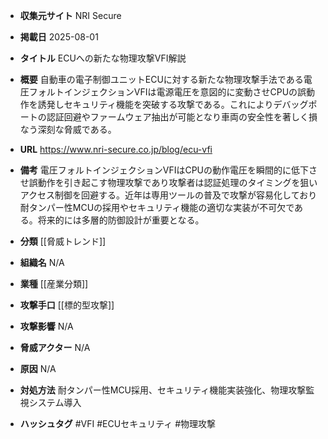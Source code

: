 - **収集元サイト**
NRI Secure

- **掲載日**
2025-08-01

- **タイトル**
ECUへの新たな物理攻撃VFI解説

- **概要**
自動車の電子制御ユニットECUに対する新たな物理攻撃手法である電圧フォルトインジェクションVFIは電源電圧を意図的に変動させCPUの誤動作を誘発しセキュリティ機能を突破する攻撃である。これによりデバッグポートの認証回避やファームウェア抽出が可能となり車両の安全性を著しく損なう深刻な脅威である。

- **URL**
https://www.nri-secure.co.jp/blog/ecu-vfi

- **備考**
電圧フォルトインジェクションVFIはCPUの動作電圧を瞬間的に低下させ誤動作を引き起こす物理攻撃であり攻撃者は認証処理のタイミングを狙いアクセス制御を回避する。近年は専用ツールの普及で攻撃が容易化しており耐タンパー性MCUの採用やセキュリティ機能の適切な実装が不可欠である。将来的には多層的防御設計が重要となる。

- **分類**
[[脅威トレンド]]

- **組織名**
N/A

- **業種**
[[産業分類]]

- **攻撃手口**
[[標的型攻撃]]

- **攻撃影響**
N/A

- **脅威アクター**
N/A

- **原因**
N/A

- **対処方法**
耐タンパー性MCU採用、セキュリティ機能実装強化、物理攻撃監視システム導入

- **ハッシュタグ**
#VFI #ECUセキュリティ #物理攻撃
